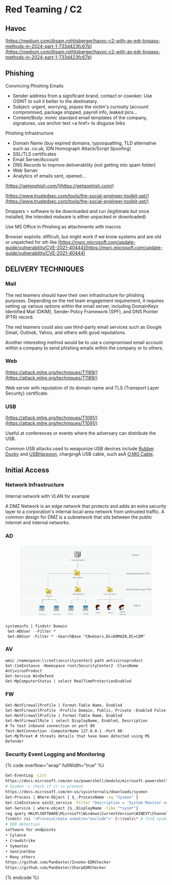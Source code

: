 # Red Teaming / C2

## Havoc

[https://medium.com/@sam.rothlisberger/havoc-c2-with-av-edr-bypass-methods-in-2024-part-1-733d423fc67b](https://medium.com/@sam.rothlisberger/havoc-c2-with-av-edr-bypass-methods-in-2024-part-1-733d423fc67b)

## Phishing

Convincing Phishing Emails

* Sender address from a significant brand, contact or cowoker. Use OSINT to suit it better to the destinatary.
* Subject: urgent, worrying, piques the victim's curiosity (account compromised, package shipped, payroll info, leaked pics...
* Content/Body: mimic standard email templates of the company, signatures, use anchor text \<a href> to disguise links

Phishing Infrastructure

* Domain Name (buy expired domains, typosquatting, TLD alternative such as .co.uk, IDN Homograph Attack/Script Spoofing)
* SSL/TLS certificates
* Email Server/Account
* DNS Records to improve deliverability (not getting into spam folder)
* Web Server
* Analytics of emails sent, opened...

[https://getgophish.com/](https://getgophish.com/)

[https://www.trustedsec.com/tools/the-social-engineer-toolkit-set/](https://www.trustedsec.com/tools/the-social-engineer-toolkit-set/)

Droppers > software to be downloaded and run (legitimate but once installed, the intended malware is either unpacked or downloaded)

Use MS Office in Phishing as attachments with macros

Browser exploits: difficult, but might work if we know systems and are old or unpatched for sth like [https://msrc.microsoft.com/update-guide/vulnerability/CVE-2021-40444](https://msrc.microsoft.com/update-guide/vulnerability/CVE-2021-40444)

## DELIVERY TECHNIQUES

### Mail

The red teamers should have their own infrastructure for phishing purposes. Depending on the red team engagement requirement, it requires setting up various options within the email server, including DomainKeys Identified Mail (DKIM), Sender Policy Framework (SPF), and DNS Pointer (PTR) record.

The red teamers could also use third-party email services such as Google Gmail, Outlook, Yahoo, and others with good reputations.

Another interesting method would be to use a compromised email account within a company to send phishing emails within the company or to others.

### Web

[https://attack.mitre.org/techniques/T1189/](https://attack.mitre.org/techniques/T1189/)

Web server with reputation of its domain name and TLS (Transport Layer Security) certificate.

### USB

[https://attack.mitre.org/techniques/T1091/](https://attack.mitre.org/techniques/T1091/)

Useful at conferences or events where the adversary can distribute the USB.

Common USB attacks used to weaponize USB devices include [Rubber Ducky](https://shop.hak5.org/products/usb-rubber-ducky-deluxe) and [USBHarpoon](https://www.minitool.com/news/usbharpoon.html), chargingĀ USB cable, such asĀ [O.MG Cable](https://shop.hak5.org/products/omg-cable).

## Initial Access

### Network Infrastructure

Internal network with VLAN for example

A DMZ Network is an edge network that protects and adds an extra security layer to a corporation's internal local-area network from untrusted traffic. A common design for DMZ is a subnetwork that sits between the public internet and internal networks.

### AD

<figure><img src="../.gitbook/assets/image (136).png" alt=""><figcaption></figcaption></figure>

```
systeminfo | findstr Domain
 Get-ADUser  -Filter *
 Get-ADUser -Filter * -SearchBase "CN=Users,DC=DOMAIN,DC=COM"
```

### AV

```
wmic /namespace:\\root\securitycenter2 path antivirusproduct
Get-CimInstance -Namespace root/SecurityCenter2 -ClassName AntivirusProduct
Get-Service WinDefend
Get-MpComputerStatus | select RealTimeProtectionEnabled
```

### FW

```
Get-NetFirewallProfile | Format-Table Name, Enabled
Set-NetFirewallProfile -Profile Domain, Public, Private -Enabled False
Get-NetFirewallProfile | Format-Table Name, Enabled
Get-NetFirewallRule | select DisplayName, Enabled, Description
# To test inbound connection on port 80
Test-NetConnection -ComputerName 127.0.0.1 -Port 80
Get-MpThreat # threats details that have been detected using MS Defender
```

### Security Event Logging and Monitoring

{% code overflow="wrap" fullWidth="true" %}
```bash
Get-EventLog -List
https://docs.microsoft.com/en-us/powershell/module/microsoft.powershell.management/get-eventlog?view=powershell-5.1
# Sysmon -> check if it is present
https://docs.microsoft.com/en-us/sysinternals/downloads/sysmon
Get-Process | Where-Object { $_.ProcessName -eq "Sysmon" }
Get-CimInstance win32_service -Filter "Description = 'System Monitor service'"
Get-Service | where-object {$_.DisplayName -like "*sysm*"}
reg query HKLM\SOFTWARE\Microsoft\Windows\CurrentVersion\WINEVT\Channels\Microsoft-Windows-Sysmon/Operational
findstr /si '<ProcessCreate onmatch="exclude">' C:\tools\* # find sysmon config file
# EDR detection
software for endpoints
• Cylance
• Crowdstrike
• Symantec
• SentinelOne
• Many others
https://github.com/PwnDexter/Invoke-EDRChecker
https://github.com/PwnDexter/SharpEDRChecker
```
{% endcode %}
